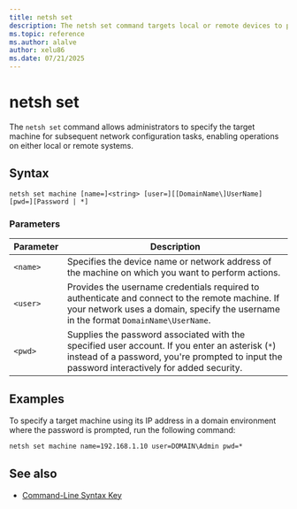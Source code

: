 ```yaml
---
title: netsh set
description: The netsh set command targets local or remote devices to perform network configuration tasks in Windows.
ms.topic: reference
ms.author: alalve
author: xelu86
ms.date: 07/21/2025
---
```


# netsh set

The `netsh set` command allows administrators to specify the target machine for subsequent network configuration tasks, enabling operations on either local or remote systems.

## Syntax

```
netsh set machine [name=]<string> [user=][[DomainName\]UserName] [pwd=][Password | *]
```

### Parameters

| Parameter | Description |
|--|--|
| `<name>` | Specifies the device name or network address of the machine on which you want to perform actions. |
| `<user>` | Provides the username credentials required to authenticate and connect to the remote machine. If your network uses a domain, specify the username in the format `DomainName\UserName`. |
| `<pwd>` | Supplies the password associated with the specified user account. If you enter an asterisk (`*`) instead of a password, you're prompted to input the password interactively for added security. |

## Examples

To specify a target machine using its IP address in a domain environment where the password is prompted, run the following command:

```cmd
netsh set machine name=192.168.1.10 user=DOMAIN\Admin pwd=*
```

## See also

- [Command-Line Syntax Key](command-line-syntax-key.md)
